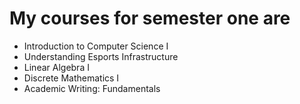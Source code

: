 # My courses for semester one are
- Introduction to Computer Science I
- Understanding Esports Infrastructure
- Linear Algebra I
- Discrete Mathematics I
- Academic Writing: Fundamentals
